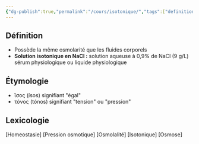 ```yaml
---
{"dg-publish":true,"permalink":"/cours/isotonique/","tags":["definition"],"noteIcon":""}
---
```



## Définition
- Possède la même osmolarité que les fluides corporels
- **Solution isotonique en NaCl :** solution aqueuse à 0,9% de NaCl (9 g/L) sérum physiologique ou liquide physiologique
## Étymologie 
- ἴσος (ísos) signifiant "égal"
- τόνος (tónos) signifiant "tension" ou "pression"
## Lexicologie 
[Homeostasie]
[Pression osmotique]
[Osmolalité]
[Isotonique]
[Osmose]

